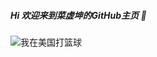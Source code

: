 
##### Hi 欢迎来到菜虚坤的GitHub主页 👋

![我在美国打篮球](https://upload-images.jianshu.io/upload_images/9305757-2663249dffd36060.gif?imageMogr2/auto-orient/strip)

